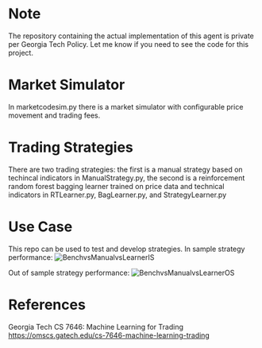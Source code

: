 # Note
The repository containing the actual implementation of this agent is private per Georgia Tech Policy. Let me know if you need to see the code for this project.

# Market Simulator
In marketcodesim.py there is a market simulator with configurable price movement and trading fees.

# Trading Strategies
There are two trading strategies: the first is a manual strategy based on techincal indicators in ManualStrategy.py, the second is a reinforcement random forest bagging learner trained on price data and technical indicators in RTLearner.py, BagLearner.py, and StrategyLearner.py

# Use Case
This repo can be used to test and develop strategies. 
In sample strategy performance: ![BenchvsManualvsLearnerIS](https://github.com/user-attachments/assets/89d97147-2880-4432-84ed-7dd8f21cb7ff)

Out of sample strategy performance: ![BenchvsManualvsLearnerOS](https://github.com/user-attachments/assets/ac4032cb-5804-4b91-939d-17c328c6f295)

# References
Georgia Tech CS 7646: Machine Learning for Trading
https://omscs.gatech.edu/cs-7646-machine-learning-trading

